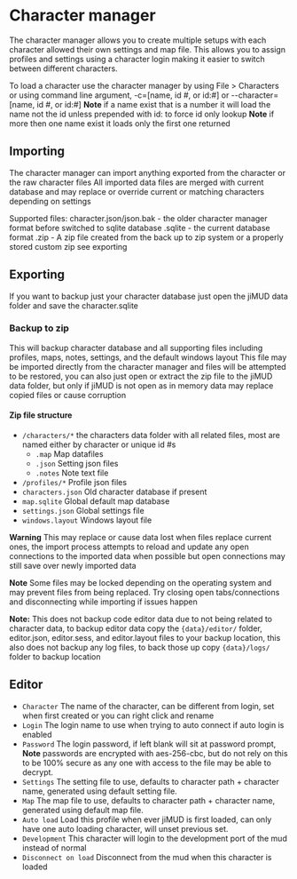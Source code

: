 # Character manager

The character manager allows you to create multiple setups with each character
allowed their own settings and map file. This allows you to assign profiles and
settings using a character login making it easier to switch between different
characters.

To load a character use the character manager by using File > Characters or using command line
argument, -c=[name, id #, or id:#] or --character=[name, id #, or id:#]
**Note** if a name exist that is a number it will load the name not the id unless prepended with id: to force id only lookup
**Note** if more then one name exist it loads only the first one returned

## Importing

The character manager can import anything exported from the character or the raw character files
All imported data files are merged with current database and may replace or override 
current or matching characters depending on settings

Supported files:
character.json/json.bak - the older character manager format before switched to sqlite database
.sqlite - the current database format
.zip - A zip file created from the back up to zip system or a properly stored custom zip see exporting

## Exporting

If you want to backup just your character database just open the jiMUD data folder and save the character.sqlite

### Backup to zip

This will backup character database and all supporting files including profiles, maps, notes, settings, and the default windows layout
This file may be imported directly from the character manager and files will be attempted to be restored,
you can also just open or extract the zip file to the jiMUD data folder, but only if jiMUD is not open as in memory data may replace copied files
or cause corruption

#### Zip file structure

- `/characters/*` the characters data folder with all related files, most are named either by character or unique id #s
    - `.map` Map datafiles
    - `.json` Setting json files
    - `.notes` Note text file
- `/profiles/*` Profile json files
- `characters.json` Old character database if present
- `map.sqlite` Global default map database
- `settings.json` Global settings file
- `windows.layout` Windows layout file

**Warning** This may replace or cause data lost when files replace current ones, the import process attempts to reload
and update any open connections to the imported data when possible but open connections may still save over newly imported data

**Note** Some files may be locked depending on the operating system and may prevent files from being replaced. Try closing open tabs/connections and disconnecting while importing if issues happen

**Note:** This does not backup code editor data due to not being related to character data, to backup editor data copy the `{data}/editor/` folder, editor.json, editor.sess, and editor.layout files to your backup location, this also does not backup any log files, to back those up copy `{data}/logs/` folder to backup location

## Editor

- `Character` The name of the character, can be different from login, set when first created or you can right click and rename
- `Login` The login name to use when trying to auto connect if auto login is enabled
- `Password` The login password, if left blank will sit at password prompt, **Note** passwords are encrypted with aes-256-cbc, but do not rely on this to be 100% secure as any one with access to the file may be able to decrypt.
- `Settings` The setting file to use, defaults to character path + character name, generated using default setting file.
- `Map` The map file to use, defaults to character path + character name, generated using default map file.
- `Auto load` Load this profile when ever jiMUD is first loaded, can only have one auto loading character, will unset previous set.
- `Development` This character will login to the development port of the mud instead of normal
- `Disconnect on load` Disconnect from the mud when this character is loaded
